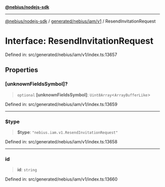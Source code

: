 [**@nebius/nodejs-sdk**](../../../../../README.md)

---

[@nebius/nodejs-sdk](../../../../../README.md) / [generated/nebius/iam/v1](../README.md) / ResendInvitationRequest

# Interface: ResendInvitationRequest

Defined in: src/generated/nebius/iam/v1/index.ts:13657

## Properties

### \[unknownFieldsSymbol\]?

> `optional` **\[unknownFieldsSymbol\]**: `Uint8Array`\<`ArrayBufferLike`\>

Defined in: src/generated/nebius/iam/v1/index.ts:13659

---

### $type

> **$type**: `"nebius.iam.v1.ResendInvitationRequest"`

Defined in: src/generated/nebius/iam/v1/index.ts:13658

---

### id

> **id**: `string`

Defined in: src/generated/nebius/iam/v1/index.ts:13660
